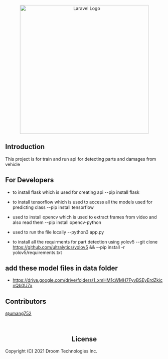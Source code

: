 <p align="center">
    <a href="https://droom.in/ai-lab" target="_blank">
        <img src="https://cdn1.acedms.com/imgusr/web/beta/images/static-pages/ai-labs/ai-labs-logo.png" width="410" alt="Laravel Logo">
    </a>
</p>

## Introduction
This project is for train and run api for detecting parts and damages from vehicle

## For Developers
- to install flask which is used for creating api
--pip install flask

- to install tensorflow which is used to access all the models used for predicting class
--pip install tensorflow

- used to install opencv which is used to extract frames from video and also read them
--pip install opencv-python

- used to run the file locally
--python3 app.py

- to install all the requirments for part detection using yolov5
--git clone https://github.com/ultralytics/yolov5 &&
--pip install -r yolov5/requirements.txt

## add these model files in data folder
- https://drive.google.com/drive/folders/1_xmHM1cWMH7FyvBSEyErdZkicnQb0U7x

## Contributors
[@umang752](https://github.com/umang752)
                                 
<br/>
<h2 align="center">License</h2>

Copyright (C) 2021 Droom Technologies Inc.
